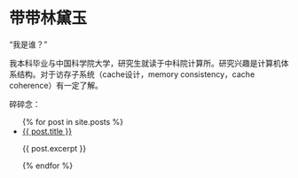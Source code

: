 # 带带林黛玉

“我是谁？”

我本科毕业与中国科学院大学，研究生就读于中科院计算所。研究兴趣是计算机体系结构。对于访存子系统（cache设计，memory consistency，cache coherence）有一定了解。

碎碎念：

<ul>
  {% for post in site.posts %}
    <li>
      <a href="{{ post.url }}">{{ post.title }}</a>
      <p>{{ post.excerpt }}</p>
    </li>
  {% endfor %}
</ul>